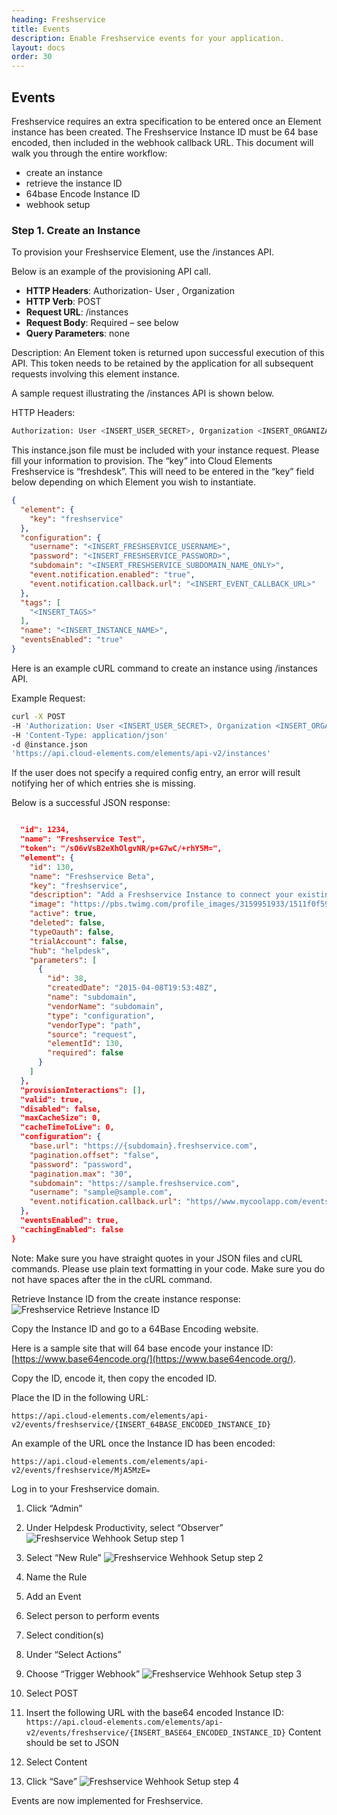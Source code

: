 ```yaml
---
heading: Freshservice
title: Events
description: Enable Freshservice events for your application.
layout: docs
order: 30
---
```


## Events

Freshservice requires an extra specification to be entered once an Element instance has been created. The Freshservice Instance ID must be 64 base encoded, then included in the webhook callback URL. This document will walk you through the entire workflow:

* create an instance
* retrieve the instance ID
* 64base Encode Instance ID
* webhook setup

### Step 1. Create an Instance

To provision your Freshservice Element, use the /instances API.

Below is an example of the provisioning API call.

* __HTTP Headers__: Authorization- User <user secret>, Organization <organization secret>
* __HTTP Verb__: POST
* __Request URL__: /instances
* __Request Body__: Required – see below
* __Query Parameters__: none

Description: An Element token is returned upon successful execution of this API. This token needs to be retained by the application for all subsequent requests involving this element instance.

A sample request illustrating the /instances API is shown below.

HTTP Headers:

```bash
Authorization: User <INSERT_USER_SECRET>, Organization <INSERT_ORGANIZATION_SECRET>

```
This instance.json file must be included with your instance request.  Please fill your information to provision.  The “key” into Cloud Elements Freshservice is “freshdesk”.  This will need to be entered in the “key” field below depending on which Element you wish to instantiate.

```JSON
{
  "element": {
    "key": "freshservice"
  },
  "configuration": {
    "username": "<INSERT_FRESHSERVICE_USERNAME>",
    "password": "<INSERT_FRESHSERVICE_PASSWORD>",
    "subdomain": "<INSERT_FRESHSERVICE_SUBDOMAIN_NAME_ONLY>",
    "event.notification.enabled": "true",
    "event.notification.callback.url": "<INSERT_EVENT_CALLBACK_URL>"
  },
  "tags": [
    "<INSERT_TAGS>"
  ],
  "name": "<INSERT_INSTANCE_NAME>",
  "eventsEnabled": "true"
}
```

Here is an example cURL command to create an instance using /instances API.

Example Request:

```bash
curl -X POST
-H 'Authorization: User <INSERT_USER_SECRET>, Organization <INSERT_ORGANIZATION_SECRET>'
-H 'Content-Type: application/json'
-d @instance.json
'https://api.cloud-elements.com/elements/api-v2/instances'
```

If the user does not specify a required config entry, an error will result notifying her of which entries she is missing.

Below is a successful JSON response:

```JSON

  "id": 1234,
  "name": "Freshservice Test",
  "token": "/sO6vVsB2eXhOlgvNR/p+G7wC/+rhY5M=",
  "element": {
    "id": 130,
    "name": "Freshservice Beta",
    "key": "freshservice",
    "description": "Add a Freshservice Instance to connect your existing Freshservice account to the Help Desk Hub, allowing you to manage your incidents, priorities, statuses, users, etc. across multiple Help Desk Elements. You will need your Freshservice account information to add an instance.",
    "image": "https://pbs.twimg.com/profile_images/3159951933/1511f0f59e3f239a8ef707b1db3a42e3.png",
    "active": true,
    "deleted": false,
    "typeOauth": false,
    "trialAccount": false,
    "hub": "helpdesk",
    "parameters": [
      {
        "id": 38,
        "createdDate": "2015-04-08T19:53:48Z",
        "name": "subdomain",
        "vendorName": "subdomain",
        "type": "configuration",
        "vendorType": "path",
        "source": "request",
        "elementId": 130,
        "required": false
      }
    ]
  },
  "provisionInteractions": [],
  "valid": true,
  "disabled": false,
  "maxCacheSize": 0,
  "cacheTimeToLive": 0,
  "configuration": {
    "base.url": "https://{subdomain}.freshservice.com",
    "pagination.offset": "false",
    "password": "password",
    "pagination.max": "30",
    "subdomain": "https://sample.freshservice.com",
    "username": "sample@sample.com",
    "event.notification.callback.url": "https//www.mycoolapp.com/events"
  },
  "eventsEnabled": true,
  "cachingEnabled": false
}
```

Note:  Make sure you have straight quotes in your JSON files and cURL commands.  Please use plain text formatting in your code.  Make sure you do not have spaces after the in the cURL command.

Retrieve Instance ID from the create instance response:
![Freshservice Retrieve Instance ID](http://cloud-elements.com/wp-content/uploads/2015/12/FreshserviceEvents11.png)

Copy the Instance ID and go to a 64Base Encoding website.

Here is a sample site that will 64 base encode your instance ID: [https://www.base64encode.org/](https://www.base64encode.org/).

Copy the ID, encode it, then copy the encoded ID.

Place the ID in the following URL:

`https://api.cloud-elements.com/elements/api-v2/events/freshservice/{INSERT_64BASE_ENCODED_INSTANCE_ID}`

An example of the URL once the Instance ID has been encoded:

`https://api.cloud-elements.com/elements/api-v2/events/freshservice/MjA5MzE=`

Log in to your Freshservice domain.

1. Click “Admin”

2. Under Helpdesk Productivity, select “Observer”
![Freshservice Wehhook Setup step 1](http://cloud-elements.com/wp-content/uploads/2015/12/FreshserviceEvents2.png)


3. Select “New Rule”
![Freshservice Wehhook Setup step 2](http://cloud-elements.com/wp-content/uploads/2015/12/FreshserviceEvents3.png)

4. Name the Rule

5. Add an Event

6. Select person to perform events

7. Select condition(s)

8. Under “Select Actions”

9. Choose “Trigger Webhook”
![Freshservice Wehhook Setup step 3](http://cloud-elements.com/wp-content/uploads/2015/12/FreshserviceEvents4.png)

10. Select POST

11. Insert the following URL with the base64 encoded Instance ID: `https://api.cloud-elements.com/elements/api-v2/events/freshservice/{INSERT_BASE64_ENCODED_INSTANCE_ID}` Content should be set to JSON

12. Select Content

13. Click “Save”
![Freshservice Wehhook Setup step 4](http://cloud-elements.com/wp-content/uploads/2015/12/FreshserviceEvents5.png)

Events are now implemented for Freshservice.
